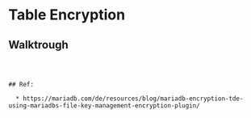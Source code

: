 # Table Encryption 

## Walktrough 

```



## Ref:

  * https://mariadb.com/de/resources/blog/mariadb-encryption-tde-using-mariadbs-file-key-management-encryption-plugin/
